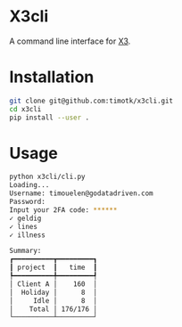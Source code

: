 # X3cli
A command line interface for [X3](https://x3.nodum.io).

# Installation
```sh
git clone git@github.com:timotk/x3cli.git
cd x3cli
pip install --user .
```

# Usage
```sh
python x3cli/cli.py
Loading...
Username: timouelen@godatadriven.com
Password:
Input your 2FA code: ******
✓ geldig
✓ lines
✓ illness

Summary:
┏━━━━━━━━━━┳━━━━━━━━━┓
┃ project  ┃   time  ┃
┡━━━━━━━━━━╇━━━━━━━━━┩
│ Client A │    160  │
│  Holiday │      8  │
│     Idle │      8  │
│    Total │ 176/176 │
└──────────┴─────────┘
```
